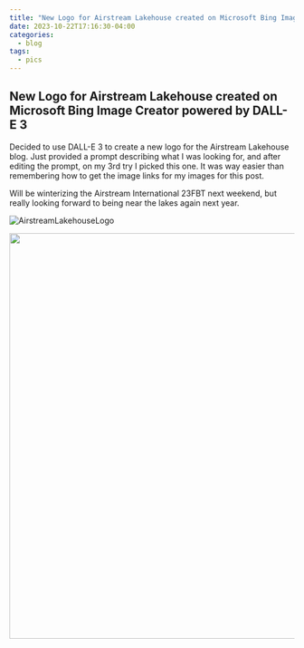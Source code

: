 ```yaml
---
title: "New Logo for Airstream Lakehouse created on Microsoft Bing Image Creator powered by DALL-E 3"
date: 2023-10-22T17:16:30-04:00
categories:
  - blog
tags:
  - pics
---
```


## New Logo for Airstream Lakehouse created on Microsoft Bing Image Creator powered by DALL-E 3

Decided to use DALL-E 3 to create a new logo for the Airstream Lakehouse blog.  Just provided a prompt describing what I was looking for, and after editing the prompt, on my 3rd try I picked this one.  It was way easier than remembering how to get the image links for my images for this post.

Will be winterizing the Airstream International 23FBT next weekend, but really looking forward to being near the lakes again next year.

![AirstreamLakehouseLogo](https://sjc04pap002files.storage.live.com/y4m0sZ3M-_0H12mnKVpiNpUAyxX1ZdcvPaX2PtwrgTko7dac4m2PuXnGI71Qslct8l5mDdqSwH_rYOBUpz6EQYcwbaklMIpc1ktz8Otm165oVQeAdv3D0ZmLBkImd4u83d3jLEO87dhglQMDBMUzxGxmx1wpLKiXZXN1An5Seef0Ws_NJR_BxRGX0J_GxbfE6swJUkSXBbYK6_OsroD1fKyjIth4pYRVdBZkj-E7WpqpoI?encodeFailures=1&width=716&height=716&cropmode=none)

<img src="https://onedrive.live.com/embed?resid=A37BFBCBEC8B9AE4%21227&authkey=%21AHPhsA1zW8ZCLCU&width=1024&height=1024" width="716" height="716" />

